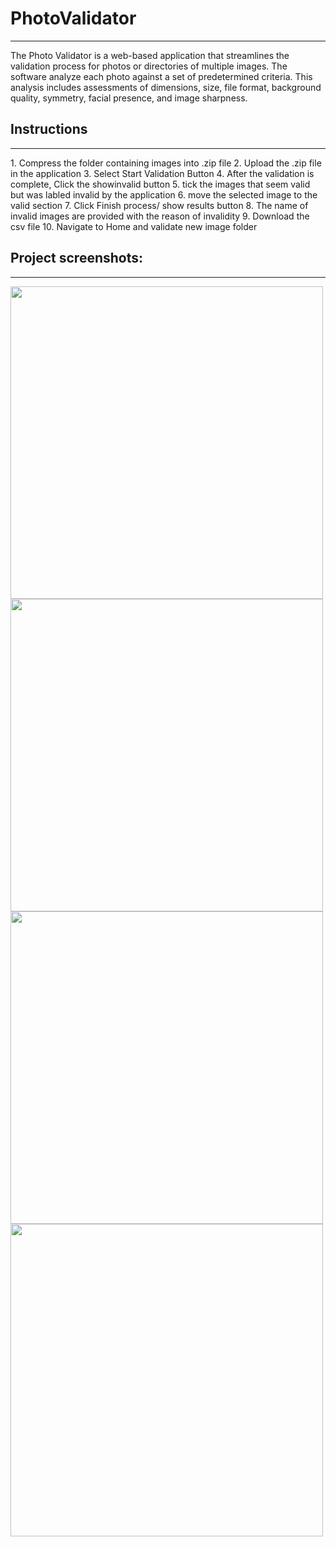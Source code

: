 # PhotoValidator
<hr>
The Photo Validator is a web-based application that streamlines the validation process for photos or directories of multiple images. The software analyze each photo against a set of predetermined criteria. 
This analysis includes assessments of dimensions, size, file format, background quality, symmetry, facial presence, and image sharpness.

## Instructions
<hr>
1.  Compress the folder containing images into .zip file
2.  Upload the .zip file in the application
3.  Select Start Validation Button
4.  After the validation is complete, Click the showinvalid button 
5.  tick the images that seem valid but was labled invalid by the application
6.  move the selected image to the valid section
7.  Click Finish process/ show results button 
8.  The name of invalid images are provided with the reason of invalidity
9.  Download the csv file
10. Navigate to Home and validate new image folder

## Project screenshots:
<hr>

  <img src = "https://github.com/Bataju/PhotoValidationSystem/blob/main/files/photoValidator.png" width = "500" height = "500">
 <img src = "https://github.com/Bataju/PhotoValidationSystem/blob/main/files/configurations.png" width = "500" height = "500">
   <img src = "https://github.com/Bataju/PhotoValidationSystem/blob/main/files/invalid.png" width = "500" height = "500">
 <img src = "https://github.com/Bataju/PhotoValidationSystem/blob/main/files/bypass.png" width = "500" height = "500">

